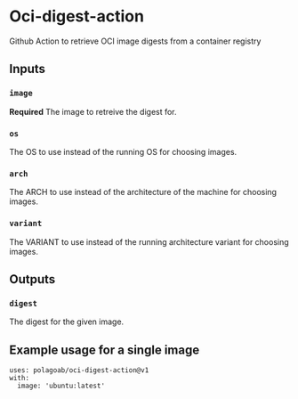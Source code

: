 # Oci-digest-action
Github Action to retrieve OCI image digests from a container registry

## Inputs

### `image`

**Required** The image to retreive the digest for.

### `os`

The OS to use instead of the running OS for choosing images.

### `arch`

The ARCH to use instead of the architecture of the machine for choosing images.

### `variant`

The VARIANT to use instead of the running architecture variant for choosing images.

## Outputs

### `digest`

The digest for the given image.

## Example usage for a single image

```
uses: polagoab/oci-digest-action@v1
with:
  image: 'ubuntu:latest'
```
